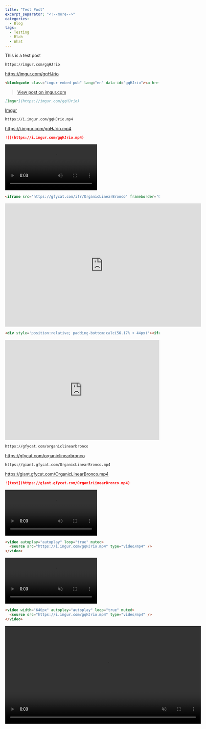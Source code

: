 ```yaml
---
title: "Test Post"
excerpt_separator: "<!--more-->"
categories:
  - Blog
tags:
  - Testing
  - Blah
  - What
---
```


This is a test post

```md
https://imgur.com/gqHJrio
```

https://imgur.com/gqHJrio

```md
<blockquote class="imgur-embed-pub" lang="en" data-id="gqHJrio"><a href="https://imgur.com/gqHJrio">View post on imgur.com</a></blockquote><script async src="//s.imgur.com/min/embed.js" charset="utf-8"></script>
```

<blockquote class="imgur-embed-pub" lang="en" data-id="gqHJrio"><a href="https://imgur.com/gqHJrio">View post on imgur.com</a></blockquote><script async src="//s.imgur.com/min/embed.js" charset="utf-8"></script>

```md
[Imgur](https://imgur.com/gqHJrio)
```

[Imgur](https://imgur.com/gqHJrio)

```md
https://i.imgur.com/gqHJrio.mp4
```

https://i.imgur.com/gqHJrio.mp4

```md
![](https://i.imgur.com/gqHJrio.mp4)
```

![test](https://i.imgur.com/gqHJrio.mp4)

```md
<iframe src='https://gfycat.com/ifr/OrganicLinearBronco' frameborder='0' scrolling='no' allowfullscreen width='640' height='403'></iframe>
```

<iframe src='https://gfycat.com/ifr/OrganicLinearBronco' frameborder='0' scrolling='no' allowfullscreen width='640' height='403'></iframe>

```md
<div style='position:relative; padding-bottom:calc(56.17% + 44px)'><iframe src='https://gfycat.com/ifr/OrganicLinearBronco' frameborder='0' scrolling='no' width='100%' height='100%' style='position:absolute;top:0;left:0;' allowfullscreen></iframe></div>
```

<div style='position:relative; padding-bottom:calc(56.17% + 44px)'><iframe src='https://gfycat.com/ifr/OrganicLinearBronco' frameborder='0' scrolling='no' width='100%' height='100%' style='position:absolute;top:0;left:0;' allowfullscreen></iframe></div>

```md
https://gfycat.com/organiclinearbronco
```

https://gfycat.com/organiclinearbronco

```md
https://giant.gfycat.com/OrganicLinearBronco.mp4
```

https://giant.gfycat.com/OrganicLinearBronco.mp4

```md
![test](https://giant.gfycat.com/OrganicLinearBronco.mp4)
```

![test](https://giant.gfycat.com/OrganicLinearBronco.mp4)

```md
<video autoplay="autoplay" loop="true" muted>
  <source src="https://i.imgur.com/gqHJrio.mp4" type="video/mp4" />
</video>
```

<video autoplay="autoplay" loop="true" muted>
  <source src="https://i.imgur.com/gqHJrio.mp4" type="video/mp4" />
</video>

```md
<video width="640px" autoplay="autoplay" loop="true" muted>
  <source src="https://i.imgur.com/gqHJrio.mp4" type="video/mp4" />
</video>
```

<video width="640px" autoplay="autoplay" loop="true" muted>
  <source src="https://i.imgur.com/gqHJrio.mp4" type="video/mp4" />
</video>
